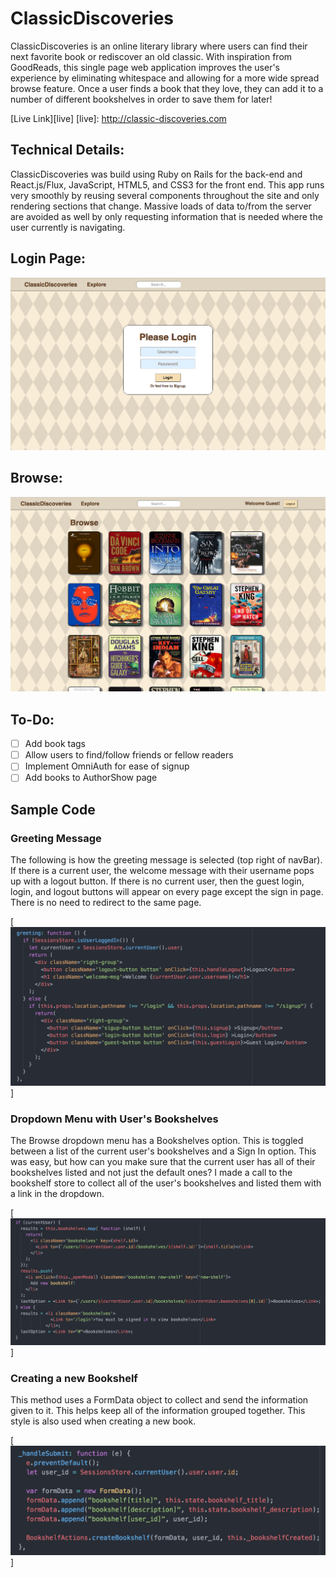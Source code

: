 # ClassicDiscoveries

ClassicDiscoveries is an online literary library where users can find their next favorite book or rediscover an old classic. With inspiration from GoodReads, this single page web application improves the user's experience by eliminating whitespace and allowing for a more wide spread browse feature. Once a user finds a book that they love, they can add it to a number of different bookshelves in order to save them for later!

[Live Link][live]
[live]: http://classic-discoveries.com

## Technical Details:

ClassicDiscoveries was build using Ruby on Rails for the back-end and React.js/Flux, JavaScript, HTML5, and CSS3 for the front end. This app runs very smoothly by reusing several components throughout the site and only rendering sections that change. Massive loads of data to/from the server are avoided as well by only requesting information that is needed where the user currently is navigating.


## Login Page:

[![welcome](./docs/images/welcome.png)](http://classic-discoveries.com/#/login)

## Browse:

[![welcome](./docs/images/browse.png)](http://classic-discoveries.com/)


## To-Do:

- [ ] Add book tags
- [ ] Allow users to find/follow friends or fellow readers
- [ ] Implement OmniAuth for ease of signup
- [ ] Add books to AuthorShow page

## Sample Code

### Greeting Message

The following is how the greeting message is selected (top right of navBar). If there is a current user, the welcome message with their username
pops up with a logout button. If there is no current user, then the guest login, login, and logout buttons will appear on every page except the sign in page. There is no need to redirect to the same page.

[![welcome](./docs/images/Greeting.png)]

### Dropdown Menu with User's Bookshelves

The Browse dropdown menu has a Bookshelves option. This is toggled between a list of the current user's bookshelves and a Sign In option. This was easy,
but how can you make sure that the current user has all of their bookshelves listed and not just the default ones? I made a call to the bookshelf store
to collect all of the user's bookshelves and listed them with a link in the dropdown.

[![welcome](./docs/images/Bookshelf_DropDown.png)]


### Creating a new Bookshelf

This method uses a FormData object to collect and send the information given to it. This helps keep all of the information grouped together. This style
is also used when creating a new book.

[![welcome](./docs/images/Bookshelf_HandleSubmit.png)]
